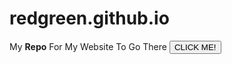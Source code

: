 # redgreen.github.io
My <b>Repo</b> For My Website
To Go There <a href="http://redgreen64.github.io/redgreen64.github.io">
   <input type="button" value="CLICK ME!" />
</a>
